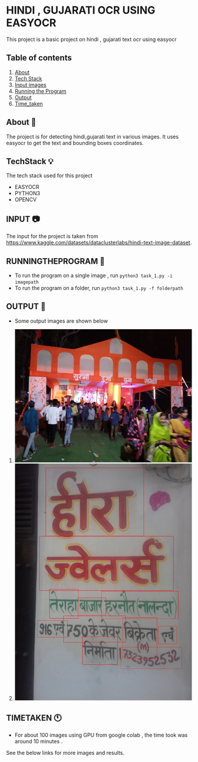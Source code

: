 #  HINDI , GUJARATI OCR USING EASYOCR 


This project is a basic project on hindi , gujarati text ocr using easyocr

## Table of contents
1. [About](#about)
2. [Tech Stack](#techstack)
3. [Input images](#input)
4. [Running the Program](#runningtheprogram)
5. [Output](#output)
6. [Time_taken](#timetaken)

## About :loudspeaker:
The project is for detecting hindi,gujarati text in various images. It uses easyocr to get the text and bounding boxes coordinates. 

## TechStack :bulb:

The tech stack used for this project
- EASYOCR
- PYTHON3
- OPENCV

## INPUT :camera:

The input for the project is taken from https://www.kaggle.com/datasets/dataclusterlabs/hindi-text-image-dataset.

## RUNNINGTHEPROGRAM :wrench:

- To run the program on a single image , run ```python3 task_1.py -i imagepath ```
- To run the program on a folder, run ```python3 task_1.py -f folderpath ```

## OUTPUT :file_folder:

- Some output images are shown below 
1. ![alt text](https://github.com/SubramanyamChalla24/task_1/blob/master/99output.jpg?raw=true)
2. ![alt text](https://github.com/SubramanyamChalla24/task_1/blob/master/91output.jpg?raw=true)

## TIMETAKEN :clock11:

- For about 100 images using GPU from google colab , the time took was around 10 minutes . 

See the below links for more images and results. 
